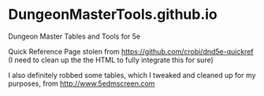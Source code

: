 # DungeonMasterTools.github.io
Dungeon Master Tables and Tools for 5e

Quick Reference Page stolen from https://github.com/crobi/dnd5e-quickref (I need to clean up the the HTML to fully integrate this for sure)

I also definitely robbed some tables, which I tweaked and cleaned up for my purposes, from http://www.5edmscreen.com
